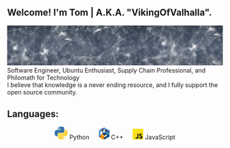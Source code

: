 ## Welcome! I'm Tom | A.K.A. "VikingOfValhalla".
![](https://raw.githubusercontent.com/VikingOfValhalla/VikingOfValhalla/main/banner-gaa30b56aa_1280%20(1).jpg)
Software Engineer, Ubuntu Enthusiast, Supply Chain Professional, and Philomath for Technology <br>
I believe that knowledge is a never ending resource, and I fully support the open source community.

## Languages:
<p align="center">
<img src="https://raw.githubusercontent.com/VikingOfValhalla/VikingOfValhalla/main/1887_python.png" alt="Your image title" width="30"/> Python &emsp;
<img src="https://raw.githubusercontent.com/VikingOfValhalla/VikingOfValhalla/main/thinkcpp.png" alt="Your image title" width="25"/>  C++ &emsp;
<img src="https://raw.githubusercontent.com/VikingOfValhalla/VikingOfValhalla/main/8009-java-js.png" alt="Your image title" width="25"/>  JavaScript
</p>

